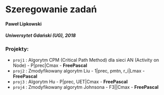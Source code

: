 # Szeregowanie zadań
#### Paweł Lipkowski
##### Uniwersytet Gdański (UG), 2018

### Projekty:
- `proj1` : Algorytm CPM (Critical Path Method) dla sieci AN (Activity on Node) - P|prec|Cmax - **FreePascal**
- `proj2` : Zmodyfikowany algorytm Liu - 1|prec, pmtn, r_i|Lmax - **FreePascal**
- `proj3` : Algorytm Hu - P|prec, UET|Cmax - **FreePascal**
- `proj4` : Zmodyfikowany algorytm Johnsona - F3||Cmax - **FreePascal**
